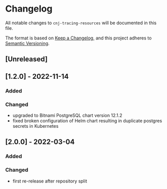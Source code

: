 # Changelog
All notable changes to `cnj-tracing-resources` will be documented in this file.

The format is based on [Keep a Changelog](https://keepachangelog.com/en/1.0.0/),
and this project adheres to [Semantic Versioning](https://semver.org/spec/v2.0.0.html).

## [Unreleased]

## [1.2.0] - 2022-11-14
### Added
### Changed
- upgraded to Bitnami PostgreSQL chart version 12.1.2
- fixed broken configuration of Helm chart resulting in duplicate postgres secrets in Kubernetes

## [2.0.0] - 2022-03-04
### Added
### Changed
- first re-release after repository split
